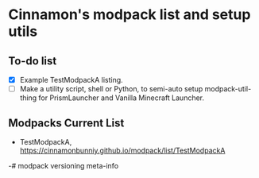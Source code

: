 # Cinnamon's modpack list and setup utils

## To-do list
- [x] Example TestModpackA listing.
- [ ] Make a utility script, shell or Python, to semi-auto setup modpack-util-thing for PrismLauncher and Vanilla Minecraft Launcher.

## Modpacks Current List
- TestModpackA, <https://cinnamonbunniy.github.io/modpack/list/TestModpackA>


-# modpack versioning meta-info
